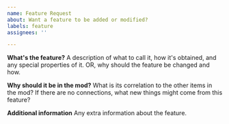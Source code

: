```yaml
---
name: Feature Request
about: Want a feature to be added or modified?
labels: feature
assignees: ''

---
```


**What's the feature?**
A description of what to call it, how it's obtained, and any special properties of it. OR, why should the feature be changed and how.

**Why should it be in the mod?**
What is its correlation to the other items in the mod? If there are no connections, what new things might come from this feature?

**Additional information**
Any extra information about the feature.
